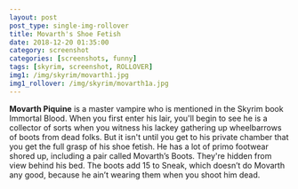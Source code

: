 ```yaml
---
layout: post
post_type: single-img-rollover
title: Movarth's Shoe Fetish
date: 2018-12-20 01:35:00
category: screenshot
categories: [screenshots, funny]
tags: [skyrim, screenshot, ROLLOVER]
img1: /img/skyrim/movarth1.jpg
img1_rollover: /img/skyrim/movarth1a.jpg
---
```

**Movarth Piquine** is a master vampire who is mentioned in the Skyrim book Immortal Blood. When you first enter his lair, you'll begin to see he is a collector of sorts when you witness his lackey gathering up wheelbarrows of boots from dead folks. But it isn't until you get to his private chamber that you get the full grasp of his shoe fetish. He has a lot of primo footwear shored up, including a pair called Movarth’s Boots. They're hidden from view behind his bed. The boots add 15 to Sneak, which doesn’t do Movarth any good, because he ain’t wearing them when you shoot him dead.
